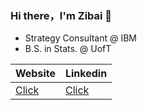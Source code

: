 ### Hi there，I'm Zibai 👋

- Strategy Consultant @ IBM 
- B.S. in Stats. @ UofT

|  Website   | Linkedin  | 
|  ----  | ----  | 
| [Click](https://zibaic.github.io/)|[Click](https://www.linkedin.com/in/zibai-chen/)| 
